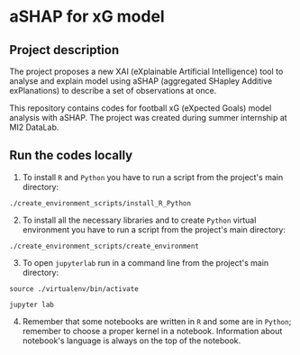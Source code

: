 # aSHAP for xG model

## Project description

The project proposes a new XAI (eXplainable Artificial Intelligence) tool to analyse and explain model using aSHAP (aggregated SHapley Additive exPlanations) to describe a set of observations at once.

This repository contains codes for football xG (eXpected Goals) model analysis with aSHAP. The project was created during summer internship at MI2 DataLab.

## Run the codes locally

1. To install `R` and `Python` you have to run a script from the project's main directory: 
```console
./create_environment_scripts/install_R_Python
```
2. To install all the necessary libraries and to create `Python` virtual environment you have to run a script from the project's main directory:
```console
./create_environment_scripts/create_environment
```
3. To open `jupyterlab` run in a command line from the project's main directory:

```console
source ./virtualenv/bin/activate

jupyter lab
```
4. Remember that some notebooks are written in `R` and some are in `Python`; remember to choose a proper kernel in a notebook. Information about notebook's language is always on the top of the notebook.
